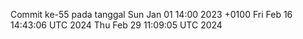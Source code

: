 Commit ke-55 pada tanggal Sun Jan 01 14:00 2023 +0100
Fri Feb 16 14:43:06 UTC 2024
Thu Feb 29 11:09:05 UTC 2024
